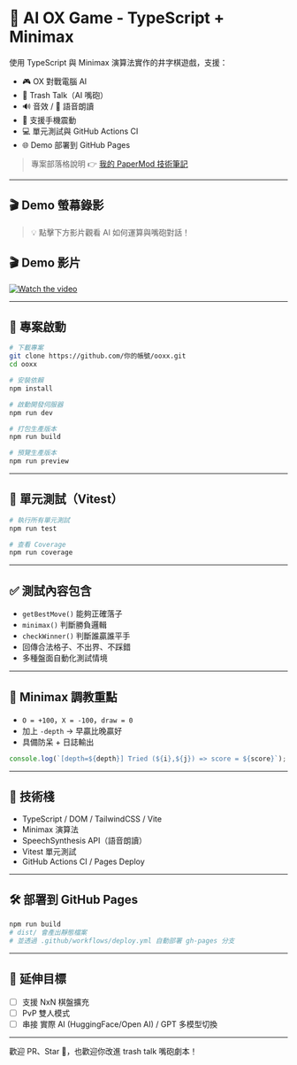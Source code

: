 # 🧠 AI OX Game - TypeScript + Minimax

使用 TypeScript 與 Minimax 演算法實作的井字棋遊戲，支援：

- 🎮 OX 對戰電腦 AI
- 💬 Trash Talk（AI 嘴砲）
- 🔊 音效 / 🎤 語音朗讀
- 📱 支援手機震動
- 💻 單元測試與 GitHub Actions CI
- 🌐 Demo 部署到 GitHub Pages

> 專案部落格說明 👉 [我的 PaperMod 技術筆記](https://543t.netlify.app/posts/2025-04-11/hugo-paper-ooxx/)

---

## 🎬 Demo 螢幕錄影

> 💡 點擊下方影片觀看 AI 如何運算與嘴砲對話！

## 🎬 Demo 影片

[![Watch the video](https://img.youtube.com/vi/wteKPhDTANw/hqdefault.jpg)](https://www.youtube.com/watch?v=wteKPhDTANw)


---

## 🚀 專案啟動

```bash
# 下載專案
git clone https://github.com/你的帳號/ooxx.git
cd ooxx

# 安裝依賴
npm install

# 啟動開發伺服器
npm run dev

# 打包生產版本
npm run build

# 預覽生產版本
npm run preview
```

---

## 🧪 單元測試（Vitest）

```bash
# 執行所有單元測試
npm run test

# 查看 Coverage
npm run coverage
```

---

## ✅ 測試內容包含

- `getBestMove()` 能夠正確落子
- `minimax()` 判斷勝負邏輯
- `checkWinner()` 判斷誰贏誰平手
- 回傳合法格子、不出界、不踩錯
- 多種盤面自動化測試情境

---

## 🤖 Minimax 調教重點

- `O = +100`，`X = -100`，`draw = 0`
- 加上 `-depth` → 早贏比晚贏好
- 具備防呆 + 日誌輸出

```ts
console.log(`[depth=${depth}] Tried (${i},${j}) => score = ${score}`);
```

---

## 🔧 技術棧

- TypeScript / DOM / TailwindCSS / Vite
- Minimax 演算法
- SpeechSynthesis API（語音朗讀）
- Vitest 單元測試
- GitHub Actions CI / Pages Deploy

---

## 🛠 部署到 GitHub Pages

```bash
npm run build
# dist/ 會產出靜態檔案
# 並透過 .github/workflows/deploy.yml 自動部署 gh-pages 分支
```

---

## 🧠 延伸目標

- [ ] 支援 NxN 棋盤擴充
- [ ] PvP 雙人模式
- [ ] 串接 實際 AI (HuggingFace/Open AI) / GPT 多模型切換

---
歡迎 PR、Star 🌟，也歡迎你改進 trash talk 嘴砲劇本！
